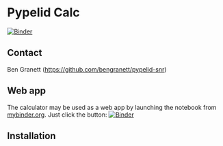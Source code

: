 Pypelid Calc
============

[![Binder](https://mybinder.org/badge_logo.svg)](https://mybinder.org/v2/gh/bengranett/pypelidcalc/master?urlpath=/apps/pypelid-snr.ipynb)

Contact
-------
Ben Granett (https://github.com/bengranett/pypelid-snr)

Web app
-------
The calculator may be used as a web app by launching the notebook from [mybinder.org](https://mybinder.org/).
Just click the button: [![Binder](https://mybinder.org/badge_logo.svg)](https://mybinder.org/v2/gh/bengranett/pypelid-snr/master?urlpath=/apps/pypelid-snr.ipynb)

Installation
------------
